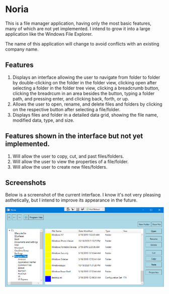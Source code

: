 # Noria

This is a file manager application, having only the most basic features, many of which are not yet implemented.
I intend to grow it into a large application like the Windows File Explorer.

The name of this application will change to avoid conflicts with an existing company name.

## Features
1. Displays an interface allowing the user to navigate from folder to folder by double-clicking on the folder in the folder view, clicking open after selecting a folder in the folder tree view, clicking a breadcrumb button, clicking the breadrcum in an area besides the button, typing a folder path, and pressing enter, and clicking back, forth, or up. 
2. Allows the user to open, rename, and delete files and folders by clicking on the respective button after selecting a file/folder.
3. Displays files and folder in a detailed data grid, showing the file name, modified data, type, and size.

## Features shown in the interface but not yet implemented.
1. Will allow the user to copy, cut, and past files/folders.
2. Will allow the user to view the properties of a file/folder.
3. Will allow the user to create new files/folders.
  
## Screenshots

Below is a screenshot of the current interface. I know it's not very pleasing asthetically, but I intend to improve its appearance in the future.

<img src="Screenshots/Screenshot 1.png"/>